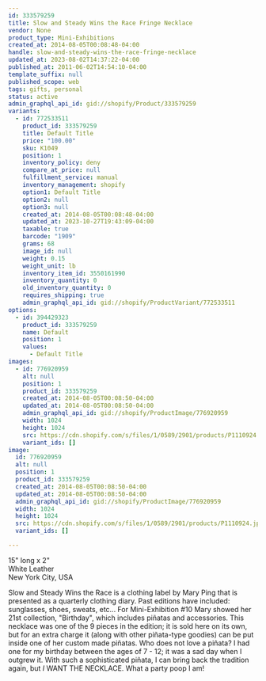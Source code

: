 ```yaml
---
id: 333579259
title: Slow and Steady Wins the Race Fringe Necklace
vendor: None
product_type: Mini-Exhibitions
created_at: 2014-08-05T00:08:48-04:00
handle: slow-and-steady-wins-the-race-fringe-necklace
updated_at: 2023-08-02T14:37:22-04:00
published_at: 2011-06-02T14:54:10-04:00
template_suffix: null
published_scope: web
tags: gifts, personal
status: active
admin_graphql_api_id: gid://shopify/Product/333579259
variants:
  - id: 772533511
    product_id: 333579259
    title: Default Title
    price: "100.00"
    sku: K1049
    position: 1
    inventory_policy: deny
    compare_at_price: null
    fulfillment_service: manual
    inventory_management: shopify
    option1: Default Title
    option2: null
    option3: null
    created_at: 2014-08-05T00:08:48-04:00
    updated_at: 2023-10-27T19:43:09-04:00
    taxable: true
    barcode: "1909"
    grams: 68
    image_id: null
    weight: 0.15
    weight_unit: lb
    inventory_item_id: 3550161990
    inventory_quantity: 0
    old_inventory_quantity: 0
    requires_shipping: true
    admin_graphql_api_id: gid://shopify/ProductVariant/772533511
options:
  - id: 394429323
    product_id: 333579259
    name: Default
    position: 1
    values:
      - Default Title
images:
  - id: 776920959
    alt: null
    position: 1
    product_id: 333579259
    created_at: 2014-08-05T00:08:50-04:00
    updated_at: 2014-08-05T00:08:50-04:00
    admin_graphql_api_id: gid://shopify/ProductImage/776920959
    width: 1024
    height: 1024
    src: https://cdn.shopify.com/s/files/1/0589/2901/products/P1110924.jpeg?v=1407211730
    variant_ids: []
image:
  id: 776920959
  alt: null
  position: 1
  product_id: 333579259
  created_at: 2014-08-05T00:08:50-04:00
  updated_at: 2014-08-05T00:08:50-04:00
  admin_graphql_api_id: gid://shopify/ProductImage/776920959
  width: 1024
  height: 1024
  src: https://cdn.shopify.com/s/files/1/0589/2901/products/P1110924.jpeg?v=1407211730
  variant_ids: []

---
```


15" long x 2"  
White Leather  
New York City, USA

Slow and Steady Wins the Race is a clothing label by Mary Ping that is presented as a quarterly clothing diary. Past editions have included: sunglasses, shoes, sweats, etc... For Mini-Exhibition #10 Mary showed her 21st collection, "Birthday", which includes piñatas and accessories. This necklace was one of the 9 pieces in the edition; it is sold here on its own, but for an extra charge it (along with other piñata-type goodies) can be put inside one of her custom made piñatas. Who does not love a piñata? I had one for my birthday between the ages of 7 - 12; it was a sad day when I outgrew it. With such a sophisticated piñata, I can bring back the tradition again, but _I_ WANT THE NECKLACE. What a party poop I am!